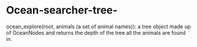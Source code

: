 # Ocean-searcher-tree-
ocean_explore(root, animals (a set of animal names)): a tree object made up of OceanNodes and returns the depth of the tree all the animals are found in.
